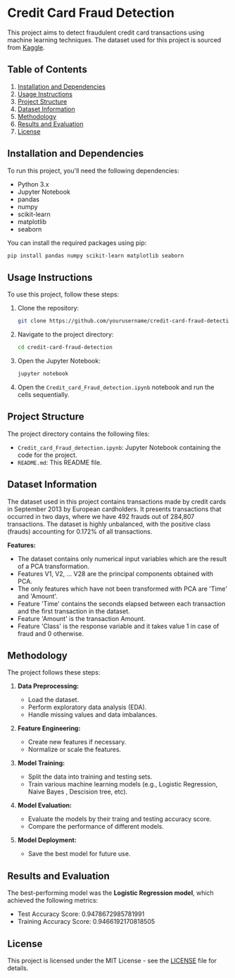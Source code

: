 # Credit Card Fraud Detection

This project aims to detect fraudulent credit card transactions using machine learning techniques. The dataset used for this project is sourced from [Kaggle](https://www.kaggle.com/datasets/mlg-ulb/creditcardfraud).

## Table of Contents

1. [Installation and Dependencies](#installation-and-dependencies)
2. [Usage Instructions](#usage-instructions)
3. [Project Structure](#project-structure)
4. [Dataset Information](#dataset-information)
5. [Methodology](#methodology)
6. [Results and Evaluation](#results-and-evaluation)
7. [License](#license)


## Installation and Dependencies

To run this project, you'll need the following dependencies:

- Python 3.x
- Jupyter Notebook
- pandas
- numpy
- scikit-learn
- matplotlib
- seaborn

You can install the required packages using pip:

```bash
pip install pandas numpy scikit-learn matplotlib seaborn
```

## Usage Instructions

To use this project, follow these steps:

1. Clone the repository:
    ```bash
    git clone https://github.com/yourusername/credit-card-fraud-detection.git
    ```
2. Navigate to the project directory:
    ```bash
    cd credit-card-fraud-detection
    ```
3. Open the Jupyter Notebook:
    ```bash
    jupyter notebook
    ```
4. Open the `Credit_card_Fraud_detection.ipynb` notebook and run the cells sequentially.

## Project Structure

The project directory contains the following files:

- `Credit_card_Fraud_detection.ipynb`: Jupyter Notebook containing the code for the project.
- `README.md`: This README file.

## Dataset Information

The dataset used in this project contains transactions made by credit cards in September 2013 by European cardholders. It presents transactions that occurred in two days, where we have 492 frauds out of 284,807 transactions. The dataset is highly unbalanced, with the positive class (frauds) accounting for 0.172% of all transactions.

**Features:**
- The dataset contains only numerical input variables which are the result of a PCA transformation.
- Features V1, V2, ... V28 are the principal components obtained with PCA.
- The only features which have not been transformed with PCA are 'Time' and 'Amount'.
- Feature 'Time' contains the seconds elapsed between each transaction and the first transaction in the dataset.
- Feature 'Amount' is the transaction Amount.
- Feature 'Class' is the response variable and it takes value 1 in case of fraud and 0 otherwise.

## Methodology

The project follows these steps:

1. **Data Preprocessing:**
    - Load the dataset.
    - Perform exploratory data analysis (EDA).
    - Handle missing values and data imbalances.

2. **Feature Engineering:**
    - Create new features if necessary.
    - Normalize or scale the features.

3. **Model Training:**
    - Split the data into training and testing sets.
    - Train various machine learning models (e.g., Logistic Regression, Naive Bayes , Descision tree, etc).

4. **Model Evaluation:**
    - Evaluate the models by their traing and testing accuracy score.
    - Compare the performance of different models.

5. **Model Deployment:**
    - Save the best model for future use.

## Results and Evaluation

The best-performing model was the **Logistic Regression model**, which achieved the following metrics:

- Test Accuracy Score: 0.9478672985781991
- Training Accuracy Score: 0.9466192170818505
  
## License

This project is licensed under the MIT License - see the [LICENSE](LICENSE) file for details.
